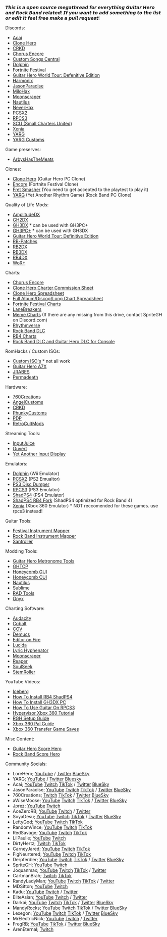 𝙏𝙝𝙞𝙨 𝙞𝙨 𝙖 𝙤𝙥𝙚𝙣 𝙨𝙤𝙪𝙧𝙘𝙚 𝙢𝙚𝙜𝙖𝙩𝙝𝙧𝙚𝙖𝙙 𝙛𝙤𝙧 𝙚𝙫𝙚𝙧𝙮𝙩𝙝𝙞𝙣𝙜 𝙂𝙪𝙞𝙩𝙖𝙧 𝙃𝙚𝙧𝙤 𝙖𝙣𝙙 𝙍𝙤𝙘𝙠 𝘽𝙖𝙣𝙙 𝙧𝙚𝙡𝙖𝙩𝙚𝙙! 𝙄𝙛 𝙮𝙤𝙪 𝙬𝙖𝙣𝙩 𝙩𝙤 𝙖𝙙𝙙 𝙨𝙤𝙢𝙚𝙩𝙝𝙞𝙣𝙜 𝙩𝙤 𝙩𝙝𝙚 𝙡𝙞𝙨𝙩 𝙤𝙧 𝙚𝙙𝙞𝙩 𝙞𝙩 𝙛𝙚𝙚𝙡 𝙛𝙧𝙚𝙚 𝙢𝙖𝙠𝙚 𝙖 𝙥𝙪𝙡𝙡 𝙧𝙚𝙦𝙪𝙚𝙨𝙩!

Discords:
* [Acai](https://discord.gg/acai)
* [Clone Hero](https://discord.com/invite/Hsn4Cgu)
* [CRKD](https://discord.gg/ksAbkQDJ7H) 
* [Chorus Encore](https://discord.gg/QwvMTbpTgc)
* [Custom Songs Central](https://discord.gg/yM49GwwvVj)
* [Dolphin](https://discord.com/invite/dolphin-emu)
* [Fortnite Festival](https://discord.com/invite/fortnitefestival)
* [Guitar Hero World Tour: Defenitive Edition](https://discord.gg/ghwtde)
* [Harmonix](https://discord.com/invite/harmonix)
* [JasonParadise](https://discord.com/invite/jasonparadise)
* [MiloHax](https://discord.gg/milohax)
* [Moonscraper](https://discord.gg/bwEr72Ghba)
* [Nautilus](https://discord.gg/Bm8CYG6Pbh)
* [NeverHax](https://discord.gg/bacw7K6jhh)
* [PCSX2](https://discord.com/invite/TCz3t9k)
* [RPCS3](https://discord.com/invite/RPCS3)
* [SCU (Small Charters United)](https://discord.gg/rrdBXNZrgv)
* [Xenia](https://discord.com/invite/Q9mxZf9)
* [YARG](https://discord.com/invite/sqpu4R552r)
* [YARG Customs](https://discord.gg/ksAbkQDJ7H)

Game preserves:
* [ArbysHasTheMeats](https://drive.google.com/drive/folders/1Qwatkm31zYjssPR9ey9CwauWSk7uQVJq)

Clones:
* [Clone Hero](https://clonehero.net) (Guitar Hero PC Clone)
* [Encore](https://github.com/Encore-Developers/Encore) (Fortnite Festival Clone)
* [Fret Smasher](https://store.steampowered.com/app/1420420/Fret_Smasher/) (You need to get accepted to the playtest to play it)
* [YARG](https://yarg.in) (Yet Another Rhythm Game) (Rock Band PC Clone)

Quality of Life Mods:
* [AmplitudeDX](https://github.com/hmxmilohax/Amplitude-2016-Deluxe#readme)
* [GH2DX](https://gh2dx.milohax.org)
* [GH3DX](https://github.com/nsneverhax/guitar-hero-3-deluxe#readme) * can be used with GH3PC+
* [GH3PC+](https://drive.google.com/drive/folders/1UNnDSeiN4zZDu5Xp0ZPfesJSnesd9ZOn) * can be used with GH3DX
* [Guitar Hero World Tour: Definitive Edition](https://ghwt.de/)
* [RB-Patches](https://github.com/hmxmilohax/rb-patches)
* [RB2DX](https://rb2dx.milohax.org)
* [RB3DX](https://rb3dx.milohax.org)
* [RB4DX](https://github.com/hmxmilohax/Rock-Band-4-Deluxe#readme) 
* [WoR+](https://github.com/kernaltrap8/WoR-Plus)

Charts:
* [Chorus Encore](https://www.enchor.us/)
* [Clone Hero Charter Commission Sheet](https://docs.google.com/spreadsheets/d/1B_JHc8FvpHqAYcCJKHSzTF-6yZE8wU_eeq2TDKszgl4/edit)
* [Clone Hero Spreadsheet](https://docs.google.com/spreadsheets/d/13B823ukxdVMocowo1s5XnT3tzciOfruhUVePENKc01o/edit?gid=1870223413#gid=1870223413)
* [Full Album/Discog/Long Chart Spreadsheet](https://docs.google.com/spreadsheets/u/4/d/13Uv6qJ1DTnkpq9V_LgEjwPfMGmlqLGWSLnoQUh0OFSA/htmlview?pli=1#)
* [Fortnite Festival Charts](https://github.com/FEStoRB/FNFestivaltoRB/)
* [LaneBreakers](https://www.youtube.com/watch?v=jJLg7XB93Fg)
* [Meme Charts](https://drive.google.com/drive/folders/12EFOWuthnQ66wcJyLkxH9KSGIDPdQbAf?usp=sharing) (If there are any missing from this drive, contact SpriteGH on Discord.com)
* [Rhythmverse](https://rhythmverse.co/)
* [Rock Band DLC](https://docs.google.com/spreadsheets/d/1-3lo2ASxM-3yVr_JH14F7-Lc1v2_FcS5Rv_yDCANEmk/edit?gid=0#gid=0)
* [RB4 Charts](https://drive.google.com/drive/folders/16zy6DazemvIsSi6i1D7xv4zI-lQdBmph)
* [Rock Band DLC and Guitar Hero DLC for Console](https://docs.google.com/spreadsheets/d/1-3lo2ASxM-3yVr_JH14F7-Lc1v2_FcS5Rv_yDCANEmk/edit?pli=1&gid=0#gid=0)
  

  

RomHacks / Custom ISOs:
* [Custom ISO's](https://docs.google.com/spreadsheets/d/1k75r286Z-JAJtnIrpLd4Isk-VCmwtU8LNCZJhxyJ714/edit?gid=2028105666#gid=2028105666) * not all work
* [Guitar Hero A7X](https://github.com/Ryixu/GuitarHeroA7X/releases)
* [JRABES](https://drive.google.com/drive/folders/1MZ8dCnnS6nNw31tOaPJl2RwSfM5XzTAK)
* [Permadeath](https://github.com/FregRB/NS-GH-Permadeath/releases)

Hardware:
* [760Creations](https://www.760creations.com/)
* [AngelCustoms](https://angelcustomsgh.com/)
* [CRKD](https://crkd.gg/)
* [PhunkyCustoms](https://www.phunkycustoms.com/)
* [PDP](https://pdp.com/products/playstation-riffmaster-wireless-guitar-controller)
* [RetroCultMods](https://shop.retrocultmods.com/)

Streaming Tools:
* [InputJuice](https://github.com/Ryixu/InputJuice/releases/tag/v1.0.0)
* [Ouvert](https://ouvert.dev/)
* [Yet Another Input Display](https://github.com/raphaelgoulart/ya_inputdisplay)
  
Emulators:
* [Dolphin](https://dolphin-emu.org/) (Wii Emulator)
* [PCSX2](https://pcsx2.net/) (PS2 Emualtor)
* [PS3 Disc Dumper](https://github.com/13xforever/ps3-disc-dumper/releases)
* [RPCS3](https://rpcs3.net/) (PS3 Emulator)
* [ShadPS4](https://github.com/shadps4-emu/shadPS4) (PS4 Emulator)
* [ShadPS4 RB4 Fork](https://nightly.link/LlysiX/shadPS4/workflows/build/rb4-new) (ShadPS4 optimized for Rock Band 4)
* [Xenia](https://xenia.jp/) (Xbox 360 Emulator) * NOT reccomended for these games. use rpcs3 instead!
  
Guitar Tools:
* [Festival Instrument Mapper](https://github.com/InvoxiPlayGames/FestivalInstrumentMapper)
* [Rock Band Instrument Mapper](https://github.com/TheNathannator/RB4InstrumentMapper/releases)
* [Santroller](https://github.com/Santroller/Santroller)
  
Modding Tools:
* [Guitar Hero Metronome Tools](https://www.mediafire.com/file/cx9py93jovhfiq4/Hero_Metronome.rar/file)
* [GHTCP](https://github.com/szymmirr/Open-GHTCP-2021)
* [Honeycomb GUI](https://github.com/AddyMills/Honeycomb-GUI)
* [Honeycomb CUI](https://github.com/AddyMills/Honeycomb-CUI)
* [Nautilus](https://github.com/trojannemo/Nautilus/releases)
* [Sublime](https://www.sublimetext.com/)
* [RAD Tools](https://www.radgametools.com/)
* [Onyx](https://github.com/mtolly/onyx/releases)
  
Charting Software:
* [Audacity](https://www.audacityteam.org/)
* [Cobalt](https://cobalt.tools/)
* [COV](https://covers.musichoarders.xyz/)
* [Demucs](https://github.com/CarlGao4/Demucs-Gui)
* [Editor on Fire](https://ignition4.customsforge.com/eof)
* [Lucida](https://lucida.to/)
* [Lyric Hyphenator](https://juiciobrennan.com/hyphenator/)
* [Moonscraper](https://github.com/FireFox2000000/Moonscraper-Chart-Editor)
* [Reaper](https://www.reaper.fm/)
* [SoulSeek](https://www.slsknet.org/news/)
* [StemRoller](https://www.stemroller.com/)


YouTube Videos:
* [Iceberg](https://www.youtube.com/watch?v=Z5zV0PXkIyU)
* [How To Install RB4 ShadPS4](https://www.youtube.com/watch?v=IweevMizZeI&t=9s)
* [How To Install GH3DX PC](https://www.youtube.com/watch?v=JIK78_GxPlQ)
* [How To Use Guitar On RPCS3](https://www.youtube.com/watch?v=GfUOb1l86fQ)
* [Hypervisor Xbox 360 Tutorial](https://youtu.be/rL8kXxGe8vs)
* [RGH Setup Guide](https://youtu.be/CzZpAcCc42M)
* [Xbox 360 Pal Guide](https://www.youtube.com/watch?v=0vOnXxlL0NU)
* [Xbox 360 Transfer Game Saves](https://www.youtube.com/watch?v=iuwlny3bFXk)

Misc Content:
* [Guitar Hero Score Hero](https://www.scorehero.com/)
* [Rock Band Score Hero](https://rockband.scorehero.com/)

Community Socials:
* LoreHero; [YouTube](https://www.youtube.com/@LoreHeroPodcast) / [Twitter](https://x.com/LoreHeroPodcast) [BlueSky](https://bsky.app/profile/loreheropodcast.bsky.social)
* YARG; [YouTube](https://www.youtube.com/@YARGGame) / [Twitter](https://x.com/YARGGame) [Bluesky](https://bsky.app/profile/yarg.in)
* Acai; [YouTube](https://www.youtube.com/@acai28) [Twitch](https://www.twitch.tv/acai) [TikTok](https://www.tiktok.com/@acai28) / [Twitter](https://x.com/Acai28) [BlueSky](https://bsky.app/profile/acai.bsky.social) 
* JasonParadise; [YouTube](https://www.youtube.com/@JasonParadise) [Twitch](https://www.twitch.tv/jasonparadise) [TikTok](https://www.tiktok.com/@jparalove) / [Twitter](https://x.com/jparaLove) [BlueSky](https://bsky.app/profile/jasonparadise.bsky.social)
* 760Creations; [Twitch](https://www.twitch.tv/760creations) [TikTok](https://www.tiktok.com/@760.creations) / [Twitter](https://www.twitch.tv/760creations) [BlueSky](https://x.com/xX760Xx)
* aWiseMoose; [YouTube](https://www.youtube.com/@aWiseMoose/featured) [Twitch](https://www.twitch.tv/awisemoose) [TikTok](https://www.tiktok.com/@a.wisemoose) / [Twitter](https://x.com/aWiseMoose) [BlueSky](https://bsky.app/profile/did:plc:5ijozdxbi7b2gsqih6mii2zv)
* Jprez; [YouTube](https://www.youtube.com/@JPrez44) [Twitch](https://www.twitch.tv/jprez)
* AceZeroRB; [YouTube](https://www.youtube.com/@TheAcezero12078) [Twitch](https://www.twitch.tv/acezerorb) / [Twitter](https://x.com/AcezeroRB)
* SoyaDesu; [YouTube](https://www.youtube.com/@soyadesu) [Twitch](https://www.twitch.tv/soyadesu) [TikTok](https://www.tiktok.com/@soyadesuuu) / [Twitter](https://x.com/soyadesuuu) [BlueSky](https://bsky.app/profile/soya.place)
* LeftyGod; [YouTube](https://www.youtube.com/@leftygod9999) [Twitch](https://www.twitch.tv/leftygod998) [TikTok](https://www.tiktok.com/@leftygod998)
* RandomVince; [YouTube](https://www.youtube.com/@RandomVince27) [Twitch](https://www.twitch.tv/randomvince27) [TikTok](https://www.tiktok.com/@randomvince27)
* RedSavage; [YouTube](https://www.youtube.com/channel/UCKOT20I-mH-ioSpP-uyoERg) [Twitch](https://www.twitch.tv/redsavage83) [TikTok](https://www.tiktok.com/@theredsavage)
* LilPaulie; [YouTube](https://www.youtube.com/@Lil_Paulie) [Twitch](https://www.twitch.tv/lil_paulie)
* DirtyHertz; [Twitch](https://www.twitch.tv/dirtyhertz_) [TikTok](https://www.tiktok.com/@dirtyhertz)
* CarneyJared; [YouTube](https://www.youtube.com/@CarnyJared) [Twitch](https://www.twitch.tv/carnyjared) [TikTok](https://www.tiktok.com/@realcarnyjared)
* FigNeurtered; [YouTube](https://www.youtube.com/@FigNeutered) [Twitch](https://www.twitch.tv/figneutered) [TikTok](https://www.tiktok.com/@figneutered)
* Derpferdler; [YouTube](https://www.youtube.com/@Derpferdler) [Twitch](https://www.twitch.tv/derpferdler) [TikTok](https://www.tiktok.com/@derpferdlerr) / [Twitter](https://x.com/derpferdler) [BlueSky](https://bsky.app/profile/derpferdler.bsky.social)
* SpriteGH; [YouTube](https://www.youtube.com/@Sprite_GH) [Twitch](https://www.twitch.tv/sprite_gh)
* Joquanmax; [YouTube](https://www.youtube.com/@joquanmax) [Twitch](https://www.twitch.tv/joquanmax) [TikTok](https://www.tiktok.com/@joquanmax) / [Twitter](https://x.com/joquanmax)
* CartmanBrah; [Twitch](https://www.twitch.tv/cartmanbrahtv) [TikTok](https://www.tiktok.com/@cartmanbrah_tv)
* RandyLadyMan; [YouTube](https://www.youtube.com/@randyladyman) [Twitch](https://www.twitch.tv/randyladyman) [TikTok](https://www.tiktok.com/@randymanman) / [Twitter](https://x.com/randyladyman)
* MDSitton; [YouTube](https://www.youtube.com/@MattSitton) [Twitch](https://www.twitch.tv/mdsitton)
* Kadu; [YouTube](https://www.youtube.com/@kaduwaengertner) [Twitch](https://www.twitch.tv/kaduwaengertner) / [Twitter](https://x.com/kaduwaengertner)
* EliteAsian; [YouTube](https://www.youtube.com/@eliteasian1234) [Twitch](https://www.twitch.tv/eliteasian123) / [Twitter](https://x.com/EliteAsian123)
* Darkai; [YouTube](https://www.youtube.com/@DarkaiVT) [Twitch](https://www.twitch.tv/darkaivt) [TikTok](https://www.tiktok.com/@darkaivt) / [Twitter](https://x.com/DarkaiVT) [BlueSky](https://bsky.app/profile/darkaivt.bsky.social)
* MandyRocks; [YouTube](https://www.youtube.com/@MandyRocks) [Twitch](https://www.twitch.tv/mandyr0cks) [TikTok](https://www.tiktok.com/@mandyr0cks) / [Twitter](https://x.com/Mandy_R0cks) [BlueSky](https://bsky.app/profile/mandyr0cks.bsky.social)
* Lexegon; [YouTube](https://www.youtube.com/@lexegonyt) [Twitch](https://www.twitch.tv/lexegon) [TikTok](https://www.tiktok.com/@lexegon) / [Twitter](https://x.com/lexegon) [BlueSky](https://bsky.app/profile/lexegon.bsky.social)
* MrElectricNick; [YouTube](https://www.youtube.com/channel/UCnrF08eM5INTSMUZzDLDVYw) [Twitch](https://www.twitch.tv/mrelectricnick) / [Twitter](https://x.com/MrElectricNick)
* FregRB; [YouTube](https://www.youtube.com/@FregRB) [TikTok](https://www.tiktok.com/@fregrb) / [Twitter](https://x.com/FregRB) [BlueSky](https://bsky.app/profile/fregrb.bsky.social)
* ArenEternal; [Twitch](https://www.twitch.tv/areneternal)

